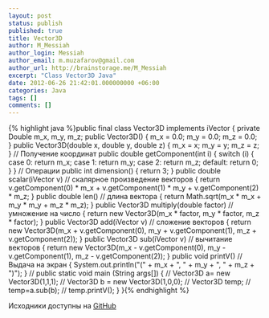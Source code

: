 ```yaml
---
layout: post
status: publish
published: true
title: Vector3D
author: M_Messiah
author_login: Messiah
author_email: m.muzafarov@gmail.com
author_url: http://brainstorage.me/M_Messiah
excerpt: "Class Vector3D Java"
date: 2012-06-26 21:42:01.000000000 +06:00
categories: Java
tags: []
comments: []
---
```


{% highlight java %}public final class Vector3D implements iVector {
        private Double m_x, m_y, m_z;
        public Vector3D() {
                m_x = 0.0;
                m_y = 0.0;
                m_z = 0.0;
        }
        public Vector3D(double x, double y, double z) {
                m_x = x;
                m_y = y;
                m_z = z;
        }
        // Получение координат
        public double getComponent(int i) {
                switch (i) {
                case 0:
                        return m_x;
                case 1:
                        return m_y;
                case 2:
                        return m_z;
                default:
                        return 0;
                }
        }
        // Операции
        public int dimension() {
                return 3;
        }
        public double scalar(iVector v) // скалярное произведение векторов
        {
                return v.getComponent(0) * m_x + v.getComponent(1) * m_y + v.getComponent(2) * m_z;
        }
        public double len() // длина вектора
        {
                return Math.sqrt(m_x * m_x + m_y * m_y + m_z * m_z);
        }
        public Vector3D multiply(double factor) // умножение на число
        {
                return new Vector3D(m_x * factor, m_y * factor, m_z * factor);
        }
        public Vector3D add(iVector v) // сложение векторов
        {
                return new Vector3D(m_x + v.getComponent(0), m_y + v.getComponent(1), m_z + v.getComponent(2));
        }
        public Vector3D sub(iVector v) // вычитание векторов
        {
                return new Vector3D(m_x - v.getComponent(0), m_y - v.getComponent(1), m_z - v.getComponent(2));
        }
        public void printV() // Выдача на экран
        {
                System.out.println("(" + m_x + ", " + m_y + ", " + m_z + ")");
        }
        // public static void main (String args[]) {
        // Vector3D a= new Vector3D(1,1,1);
        // Vector3D b = new Vector3D(1,0,0);
        // Vector3D temp;
        // temp=a.sub(b);
        // temp.printV(); }
}{% endhighlight %}


Исходники доступны на [GitHub](https://github.com/m-muzafarov/java_course/blob/master/Vectors/Vector3D.java)
